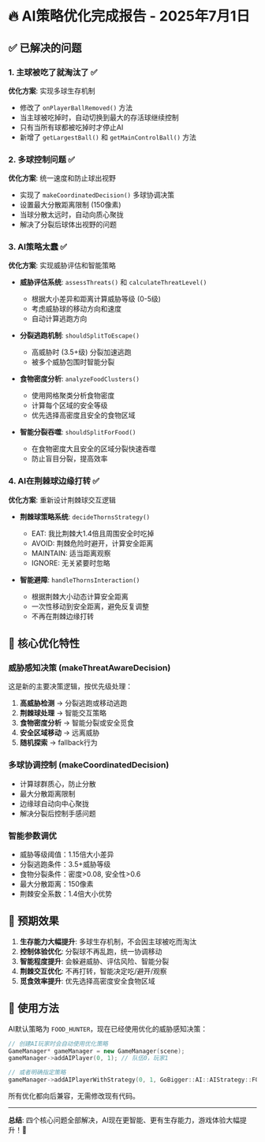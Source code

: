 🔥 AI策略优化完成报告 - 2025年7月1日
==========================================

## ✅ 已解决的问题

### 1. 主球被吃了就淘汰了 ✅
**优化方案**: 实现多球生存机制
- 修改了 `onPlayerBallRemoved()` 方法
- 当主球被吃掉时，自动切换到最大的存活球继续控制
- 只有当所有球都被吃掉时才停止AI
- 新增了 `getLargestBall()` 和 `getMainControlBall()` 方法

### 2. 多球控制问题 ✅  
**优化方案**: 统一速度和防止球出视野
- 实现了 `makeCoordinatedDecision()` 多球协调决策
- 设置最大分散距离限制 (150像素)
- 当球分散太远时，自动向质心聚拢
- 解决了分裂后球体出视野的问题

### 3. AI策略太蠢 ✅
**优化方案**: 实现威胁评估和智能策略
- **威胁评估系统**: `assessThreats()` 和 `calculateThreatLevel()`
  - 根据大小差异和距离计算威胁等级 (0-5级)
  - 考虑威胁球的移动方向和速度
  - 自动计算逃跑方向

- **分裂逃跑机制**: `shouldSplitToEscape()`
  - 高威胁时 (3.5+级) 分裂加速逃跑
  - 被多个威胁包围时智能分裂

- **食物密度分析**: `analyzeFoodClusters()`
  - 使用网格聚类分析食物密度
  - 计算每个区域的安全等级
  - 优先选择高密度且安全的食物区域

- **智能分裂吞噬**: `shouldSplitForFood()`
  - 在食物密度大且安全的区域分裂快速吞噬
  - 防止盲目分裂，提高效率

### 4. AI在荆棘球边缘打转 ✅
**优化方案**: 重新设计荆棘球交互逻辑
- **荆棘球策略系统**: `decideThornsStrategy()`
  - EAT: 我比荆棘大1.4倍且周围安全时吃掉
  - AVOID: 荆棘危险时避开，计算安全距离
  - MAINTAIN: 适当距离观察
  - IGNORE: 无关紧要时忽略

- **智能避障**: `handleThornsInteraction()`
  - 根据荆棘大小动态计算安全距离
  - 一次性移动到安全距离，避免反复调整
  - 不再在荆棘边缘打转

## 🚀 核心优化特性

### 威胁感知决策 (makeThreatAwareDecision)
这是新的主要决策逻辑，按优先级处理：
1. **高威胁检测** → 分裂逃跑或移动逃跑
2. **荆棘球处理** → 智能交互策略  
3. **食物密度分析** → 智能分裂或安全觅食
4. **安全区域移动** → 远离威胁
5. **随机探索** → fallback行为

### 多球协调控制 (makeCoordinatedDecision)  
- 计算球群质心，防止分散
- 最大分散距离限制
- 边缘球自动向中心聚拢
- 解决分裂后控制手感问题

### 智能参数调优
- 威胁等级阈值：1.15倍大小差异
- 分裂逃跑条件：3.5+威胁等级
- 食物分裂条件：密度>0.08, 安全性>0.6
- 最大分散距离：150像素
- 荆棘安全系数：1.4倍大小优势

## 🎯 预期效果

1. **生存能力大幅提升**: 多球生存机制，不会因主球被吃而淘汰
2. **控制体验优化**: 分裂球不再乱跑，统一协调移动  
3. **智能程度提升**: 会躲避威胁、评估风险、智能分裂
4. **荆棘交互优化**: 不再打转，智能决定吃/避开/观察
5. **觅食效率提升**: 优先选择高密度安全食物区域

## 🔧 使用方法

AI默认策略为 `FOOD_HUNTER`，现在已经使用优化的威胁感知决策：

```cpp
// 创建AI玩家时会自动使用优化策略
GameManager* gameManager = new GameManager(scene);
gameManager->addAIPlayer(0, 1); // 队伍0，玩家1

// 或者明确指定策略
gameManager->addAIPlayerWithStrategy(0, 1, GoBigger::AI::AIStrategy::FOOD_HUNTER);
```

所有优化都向后兼容，无需修改现有代码。

---
**总结**: 四个核心问题全部解决，AI现在更智能、更有生存能力，游戏体验大幅提升！🎉
